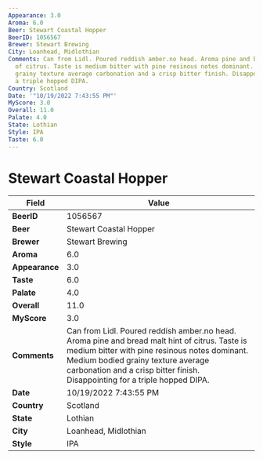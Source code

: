 ```yaml
---
Appearance: 3.0
Aroma: 6.0
Beer: Stewart Coastal Hopper
BeerID: 1056567
Brewer: Stewart Brewing
City: Loanhead, Midlothian
Comments: Can from Lidl. Poured reddish amber.no head. Aroma pine and bread malt hint
  of citrus. Taste is medium bitter with pine resinous notes dominant. Medium bodied
  grainy texture average carbonation and a crisp bitter finish. Disappointing for
  a triple hopped DIPA.
Country: Scotland
Date: '"10/19/2022 7:43:55 PM"'
MyScore: 3.0
Overall: 11.0
Palate: 4.0
State: Lothian
Style: IPA
Taste: 6.0
---
```


# Stewart Coastal Hopper

| Field         | Value |
|---------------|-------|
| **BeerID** | 1056567 |
| **Beer** | Stewart Coastal Hopper |
| **Brewer** | Stewart Brewing |
| **Aroma** | 6.0 |
| **Appearance** | 3.0 |
| **Taste** | 6.0 |
| **Palate** | 4.0 |
| **Overall** | 11.0 |
| **MyScore** | 3.0 |
| **Comments** | Can from Lidl. Poured reddish amber.no head. Aroma pine and bread malt hint of citrus. Taste is medium bitter with pine resinous notes dominant. Medium bodied grainy texture average carbonation and a crisp bitter finish. Disappointing for a triple hopped DIPA. |
| **Date** | 10/19/2022 7:43:55 PM |
| **Country** | Scotland |
| **State** | Lothian |
| **City** | Loanhead, Midlothian |
| **Style** | IPA |
